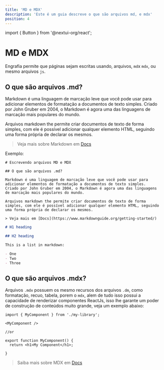 ```yaml
---
title: 'MD e MDX'
description: 'Este é um guia descreve o que são arquivos md, e mdx'
position: 4
---
```


import { Button } from '@nextui-org/react';

# MD e MDX

Engrafia permite que páginas sejam escritas usando, arquivos, `md`x `mdx`, ou mesmo arquivos `js`.

## O que são arquivos .md?

Markdown é uma linguagem de marcação leve que você pode usar para adicionar elementos de formatação a documentos de texto simples. Criado por John Gruber em 2004, o Markdown é agora uma das linguagens de marcação mais populares do mundo.

Arquivos markdown the permite criar documentos de texto de forma simples, com ele é possível adicionar qualquer elemento HTML, seguindo uma forma própria de declarar os mesmos.

> Veja mais sobre Markdown em [Docs](https://www.markdownguide.org/getting-started/)

Exemplo:

```mdx
# Escrevendo arquivos MD e MDX

## O que são arquivos .md?

Markdown é uma linguagem de marcação leve que você pode usar para adicionar elementos de formatação a documentos de texto simples. Criado por John Gruber em 2004, o Markdown é agora uma das linguagens de marcação mais populares do mundo.

Arquivos markdown the permite criar documentos de texto de forma simples, com ele é possível adicionar qualquer elemento HTML, seguindo uma forma própria de declarar os mesmos.

> Veja mais em [Docs](https://www.markdownguide.org/getting-started/)
```

```md
# H1 heading

## H2 heading

This is a list in markdown:

- One
- Two
- Three
```

## O que são arquivos .mdx?

Arquivos `.mdx` possuem os mesmo recursos dos arquivos `.dm`, como formatação, recuo, tabela, porem o `mdx`, alem de tudo isso possui a capacidade de renderizar componentes ReactJs, isso lhe garante um poder de construção de conteúdos muito grande, veja um exemplo abaixo:

```mdx
import { MyComponent } from './my-library';

<MyComponent />

//or

export function MyComponent() {
  return <h1>My Component</h1>;

}
```

> Saiba mais sobre MDX em [Docs](https://mdxjs.com/)

